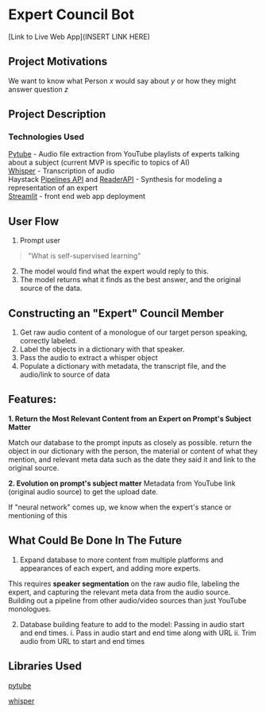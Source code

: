 # Expert Council Bot

[Link to Live Web App](INSERT LINK HERE)

## Project Motivations

We want to know what Person _x_ would say about _y_ or how they might answer question _z_

## Project Description

### Technologies Used

[Pytube](https://pytube.io/en/latest/) - Audio file extraction from YouTube playlists of experts talking about a subject (current MVP is specific to topics of AI)<br>
[Whisper](https://huggingface.co/docs/transformers/model_doc/whisper) - Transcription of audio<br>
Haystack [Pipelines API](https://docs.haystack.deepset.ai/reference/pipelines-api) and [ReaderAPI](https://docs.haystack.deepset.ai/reference/reader-api) - Synthesis for modeling a representation of an expert<br>
[Streamlit](https://streamlit.io/) - front end web app deployment

## User Flow

1. Prompt user
> "What is self-supervised learning" 
2. The model would find what the expert would reply to this. 
4. The model returns what it finds as the best answer, and the original source of the data.  

## Constructing an "Expert" Council Member
1. Get raw audio content of a monologue of our target person speaking, correctly labeled. 
2. Label the objects in a dictionary with that speaker. 
3. Pass the audio to extract a whisper object
4. Populate a dictionary with metadata, the transcript file, and the audio/link to source of data



## Features:

**1. Return the Most Relevant Content from an Expert on Prompt's Subject Matter**

Match our database to the prompt inputs as closely as possible. return the object in our dictionary with the person, the material or content of what they mention, and relevant meta data such as the date they said it and link to the original source. 

**2. Evolution on prompt's subject matter** 
Metadata from YouTube link (original audio source) to get the upload date. 

If "neural network" comes up, we know when the expert's stance or mentioning of this 


## What Could Be Done In The Future 

1. Expand database to more content from multiple platforms and appearances of each expert, and adding more experts. 

This requires **speaker segmentation** on the raw audio file, labeling the expert, and capturing the relevant meta data from the audio source. 
Building out a pipeline from other audio/video sources than just YouTube monologues.

2. Database building feature to add to the model: Passing in audio start and end times. 
i. Pass in audio start and end time along with URL
ii. Trim audio from URL to start and end times


## Libraries Used
[pytube](https://pytube.io/en/latest/index.html)

[whisper](https://github.com/openai/whisper)

